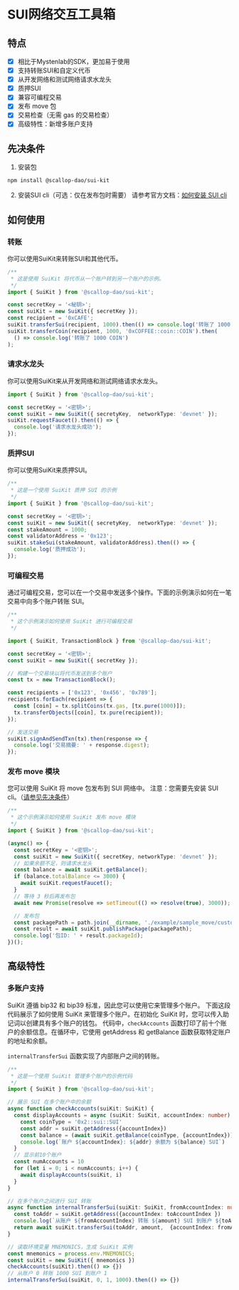 # SUI网络交互工具箱

## 特点
- [x] 相比于Mystenlab的SDK，更加易于使用
- [x] 支持转账SUI和自定义代币
- [x] 从开发网络和测试网络请求水龙头
- [x] 质押SUI
- [x] 兼容可编程交易
- [x] 发布 move 包
- [x] 交易检查（无需 gas 的交易检查）
- [x] 高级特性：新增多账户支持

## 先决条件

1. 安装包

```bash
npm install @scallop-dao/sui-kit
```

2. 安装SUI cli（可选：仅在发布包时需要）
请参考官方文档：[如何安装 SUI cli](https://docs.sui.io/devnet/build/install)

## 如何使用

### 转账
你可以使用SuiKit来转账SUI和其他代币。

```typescript
/**
 * 这是使用 SuiKit 将代币从一个账户转到另一个账户的示例。
 */
import { SuiKit } from '@scallop-dao/sui-kit';

const secretKey = '<秘钥>';
const suiKit = new SuiKit({ secretKey });
const recipient = '0xCAFE';
suiKit.transferSui(recipient, 1000).then(() => console.log('转账了 1000 SUI'));
suiKit.transferCoin(recipient, 1000, '0xCOFFEE::coin::COIN').then(
  () => console.log('转账了 1000 COIN')
);
```

### 请求水龙头
你可以使用SuiKit来从开发网络和测试网络请求水龙头。

```typescript
import { SuiKit } from '@scallop-dao/sui-kit';

const secretKey = '<密钥>';
const suiKit = new SuiKit({ secretyKey,  networkType: 'devnet' });
suiKit.requestFaucet().then(() => {
  console.log('请求水龙头成功');
});
```

### 质押SUI
你可以使用SuiKit来质押SUI。

```typescript
/**
 * 这是一个使用 SuiKit 质押 SUI 的示例
 */
import { SuiKit } from '@scallop-dao/sui-kit';

const secretKey = '<密钥>';
const suiKit = new SuiKit({ secretyKey,  networkType: 'devnet' });
const stakeAmount = 1000;
const validatorAddress = '0x123';
suiKit.stakeSui(stakeAmount, validatorAddress).then(() => {
  console.log('质押成功');
});

```

### 可编程交易
通过可编程交易，您可以在一个交易中发送多个操作。下面的示例演示如何在一笔交易中向多个账户转账 SUI。

```typescript
/**
 * 这个示例演示如何使用 SuiKit 进行可编程交易
 */

import { SuiKit, TransactionBlock } from '@scallop-dao/sui-kit';

const secretKey = '<密钥>';
const suiKit = new SuiKit({ secretKey });

// 构建一个交易块以将代币发送到多个账户
const tx = new TransactionBlock();

const recipients = ['0x123', '0x456', '0x789'];
recipients.forEach(recipient => {
  const [coin] = tx.splitCoins(tx.gas, [tx.pure(1000)]);
  tx.transferObjects([coin], tx.pure(recipient));
});

// 发送交易
suiKit.signAndSendTxn(tx).then(response => {
  console.log('交易摘要: ' + response.digest);
});
```

### 发布 move 模块
您可以使用 SuiKit 将 move 包发布到 SUI 网络中。
注意：您需要先安装 SUI cli。（[请参见先决条件](#先决条件)）

```typescript
/**
 * 这个示例演示如何使用 SuiKit 发布 move 模块
 */
import { SuiKit } from '@scallop-dao/sui-kit';

(async() => {
  const secretKey = '<密钥>';
  const suiKit = new SuiKit({ secretKey, networkType: 'devnet' });
  // 如果余额不足，则请求水龙头
  const balance = await suiKit.getBalance();
  if (balance.totalBalance <= 3000) {
    await suiKit.requestFaucet();
  }
  // 等待 3 秒后再发布包
  await new Promise(resolve => setTimeout(() => resolve(true), 3000));

  // 发布包
  const packagePath = path.join(__dirname, './example/sample_move/custom_coin');
  const result = await suiKit.publishPackage(packagePath);
  console.log('包ID: ' + result.packageId);
})();
```

## 高级特性

### 多账户支持
SuiKit 遵循 bip32 和 bip39 标准，因此您可以使用它来管理多个账户。
下面这段代码展示了如何使用 SuiKit 来管理多个账户。在初始化 SuiKit 时，您可以传入助记词以创建具有多个账户的钱包。
代码中，`checkAccounts` 函数打印了前十个账户的余额信息。在循环中，它使用 getAddress 和 getBalance 函数获取特定账户的地址和余额。

`internalTransferSui` 函数实现了内部账户之间的转账。

```typescript
/**
 * 这是一个使用 SuiKit 管理多个账户的示例代码
 */
import { SuiKit } from '@scallop-dao/sui-kit';

// 展示 SUI 在多个账户中的余额
async function checkAccounts(suiKit: SuiKit) {
  const displayAccounts = async (suiKit: SuiKit, accountIndex: number) => {
    const coinType = '0x2::sui::SUI'
    const addr = suiKit.getAddress({accountIndex})
    const balance = (await suiKit.getBalance(coinType, {accountIndex})).totalBalance
    console.log(`账户 ${accountIndex}: ${addr} 余额为 ${balance} SUI`)
  }
  // 显示前10个账户
  const numAccounts = 10
  for (let i = 0; i < numAccounts; i++) {
    await displayAccounts(suiKit, i)
  }
}

// 在多个账户之间进行 SUI 转账
async function internalTransferSui(suiKit: SuiKit, fromAccountIndex: number, toAccountIndex: number, amount: number) {
  const toAddr = suiKit.getAddress({accountIndex: toAccountIndex })
  console.log(`从账户 ${fromAccountIndex} 转账 ${amount} SUI 到账户 ${toAccountIndex}`)
  return await suiKit.transferSui(toAddr, amount,  {accountIndex: fromAccountIndex})
}

// 读取环境变量 MNEMONICS，生成 SuiKit 实例
const mnemonics = process.env.MNEMONICS;
const suiKit = new SuiKit({ mnemonics })
checkAccounts(suiKit).then(() => {})
// 从账户 0 转账 1000 SUI 到账户 1
internalTransferSui(suiKit, 0, 1, 1000).then(() => {})

```
